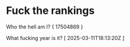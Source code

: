 # Fuck the rankings

Who the hell am I?
{ 17504869 }

What fucking year is it?
[ 2025-03-11T18:13:20Z ]
